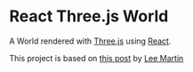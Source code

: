 # React Three.js World
A World rendered with [Three.js](https://threejs.org/) using [React](https://reactjs.org/).

This project is based on [this post](https://blog.bitsrc.io/developing-a-small-world-in-three-js-c870b93c6afc) by [Lee Martin](https://leemartin.dev/)
